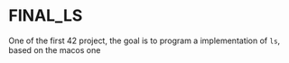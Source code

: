 # FINAL_LS

One of the first 42 project, the goal is to program a implementation of `ls`, based on the macos one

